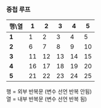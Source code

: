 ### 중첩 루프 

|행\열|1|2|3|4|5|
|--|--|--|--|--|--|
|**1**|1|2|3|4|5|
|**2**|6|7|8|9|10|
|**3**|11|12|13|14|15|
|**4**|16|17|18|19|20|
|**5**|21|22|23|24|25|

행 = 외부 반복문 (변수 선언 반복 안됨)  
열 = 내부 반복문 (변수 선언 반복 됨)  
